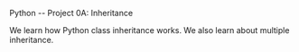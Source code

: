Python -- Project 0A: Inheritance

We learn how Python class inheritance works. We also learn about multiple
inheritance.